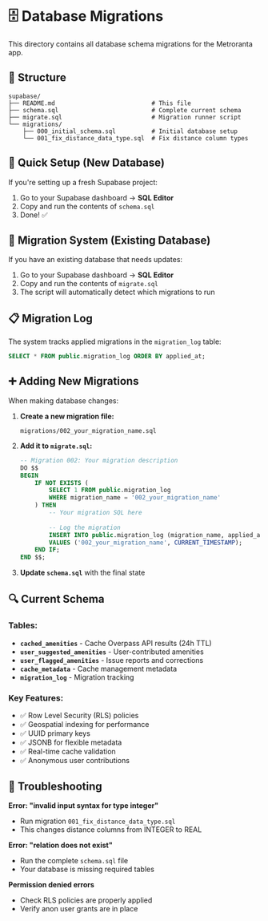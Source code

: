 # 🗄️ Database Migrations

This directory contains all database schema migrations for the Metroranta app.

## 📁 Structure

```
supabase/
├── README.md                           # This file
├── schema.sql                          # Complete current schema
├── migrate.sql                         # Migration runner script
└── migrations/
    ├── 000_initial_schema.sql          # Initial database setup
    └── 001_fix_distance_data_type.sql  # Fix distance column types
```

## 🚀 Quick Setup (New Database)

If you're setting up a fresh Supabase project:

1. Go to your Supabase dashboard → **SQL Editor**
2. Copy and run the contents of `schema.sql`
3. Done! ✅

## 🔄 Migration System (Existing Database)

If you have an existing database that needs updates:

1. Go to your Supabase dashboard → **SQL Editor**
2. Copy and run the contents of `migrate.sql`
3. The script will automatically detect which migrations to run

## 📋 Migration Log

The system tracks applied migrations in the `migration_log` table:

```sql
SELECT * FROM public.migration_log ORDER BY applied_at;
```

## ➕ Adding New Migrations

When making database changes:

1. **Create a new migration file:**
   ```
   migrations/002_your_migration_name.sql
   ```

2. **Add it to `migrate.sql`:**
   ```sql
   -- Migration 002: Your migration description
   DO $$
   BEGIN
       IF NOT EXISTS (
           SELECT 1 FROM public.migration_log 
           WHERE migration_name = '002_your_migration_name'
       ) THEN
           -- Your migration SQL here
           
           -- Log the migration
           INSERT INTO public.migration_log (migration_name, applied_at) 
           VALUES ('002_your_migration_name', CURRENT_TIMESTAMP);
       END IF;
   END $$;
   ```

3. **Update `schema.sql`** with the final state

## 🔍 Current Schema

### Tables:
- **`cached_amenities`** - Cache Overpass API results (24h TTL)
- **`user_suggested_amenities`** - User-contributed amenities
- **`user_flagged_amenities`** - Issue reports and corrections
- **`cache_metadata`** - Cache management metadata
- **`migration_log`** - Migration tracking

### Key Features:
- ✅ Row Level Security (RLS) policies
- ✅ Geospatial indexing for performance
- ✅ UUID primary keys
- ✅ JSONB for flexible metadata
- ✅ Real-time cache validation
- ✅ Anonymous user contributions

## 🐛 Troubleshooting

**Error: "invalid input syntax for type integer"**
- Run migration `001_fix_distance_data_type.sql`
- This changes distance columns from INTEGER to REAL

**Error: "relation does not exist"**
- Run the complete `schema.sql` file
- Your database is missing required tables

**Permission denied errors**
- Check RLS policies are properly applied
- Verify anon user grants are in place